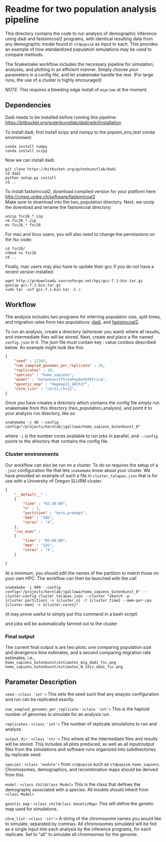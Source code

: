 # Readme for two population analysis pipeline

This directory contains the code to run analysis of
demographic inference using dadi and fastsimcoal2 programs, with
identical resulting data from any demographic model
found in `stdpopsim` as input to each.
This provides an example of how standardized
population simulations may be used to compare methods.

The Snakemake workflow includes the necessary pipeline
for simulation, analyses, and plotting in an efficient manner.
Simply choose your parameters in a config file,
and let snakemake handle the rest.
(For large runs, the use of a cluster is highly encouraged)

_NOTE_: This requires a bleeding edge install of `msprime` at the
moment.


## Dependencies
Dadi needs to be installed before running this pipeline: https://bitbucket.org/gutenkunstlab/dadi/wiki/Installation  

To install dadi, first install scipy and numpy to the popsim_env_test conda environment:
```
conda install numpy
conda install scipy
```
Now we can install dadi:
```
git clone https://bitbucket.org/gutenkunstlab/dadi
cd dadi
python setup.py install
cd ..
```
To install fastsimcoal2, download compiled version for your platform here: http://cmpg.unibe.ch/software/fastsimcoal2  
Make sure to download into the two_population directory.
Next, we unzip the download and rename the fastsimcoal directory:  
```
unzip fsc26_*.zip
rm fsc26_*.zip
mv fsc26_* fsc26
```
For mac and linux users, you will also need to change the permissions on the fsc code:
```
cd fsc26/
chmod +x fsc26
cd ..
```
Finally, mac users may also have to update their gcc if you do not have a recent version installed:
```
wget http://prdownloads.sourceforge.net/hpc/gcc-7.1-bin.tar.gz
gunzip gcc-7.1-bin.tar.gz
sudo tar -xvf gcc-7.1-bin.tar -C /.
```


## Workflow

The analysis includes two programs for inferring population size, split times,
and migration rates from two populations:
[dadi](https://bitbucket.org/gutenkunstlab/dadi/src/master/), and
[fastsimcoal2](http://cmpg.unibe.ch/software/fastsimcoal2/).

To run an analysis, create a directory (wherever you want)
where all results, and intermediate
files will be stored. Next, create and place a file named `config.json` in it.
The json file must contain key : value combos described below. An example
might look like this:

```json
{
    "seed" : 12345,
    "num_sampled_genomes_per_replicate" : 20,
    "replicates" : 10,
    "species" : "homo_sapiens",
    "model" : "GutenkunstThreePopOutOfAfrica",
    "genetic_map" : "HapmapII_GRCh37",
    "chrm_list" : "chr21,chr22",
}
```

Once you have creates a directory which contains the config file
simply run snakemake from _this_ directory (two_population_analysis), and point it to your analysis run
directory, like so

`snakemake -j 40 --config config="/projects/kernlab/jgallowa/homo_sapiens_Gutenkunst_0"`

where `-j` is the number cores available to run jobs in parallel, and
`--config` points to the _directory_ that contains the config file.


### Cluster environments
Our workflow can also be run on a cluster. To do so requires
the setup of a `.json` configuration file that lets `snakemake`
know about your cluster. We have provided an example of
such a file in `cluster_talapas.json` that is for use with a
University of Oregon SLURM cluster.

```json
{
    "__default__" :
    {
        "time" : "02:30:00",
        "n" : 1,
        "partition" : "kern,preempt",
        "mem" : "16G",
        "cores" : "4",
    },
    "run_msmc" :
    {
        "time" : "05:00:00",
        "mem" : "32G",
        "cores" : "4",
    }

}
```

At a minimum, you should
edit the names of the partition to match those on your own HPC.
The workflow can then be launched with the call

`snakemake -j 999 --config config="/projects/kernlab/jgallowa/homo_sapiens_Gutenkunst_0" --cluster-config cluster_talapas.json --cluster "sbatch -p {cluster.partition} -n {cluster.n} -t {cluster.time} --mem-per-cpu {cluster.mem} -c {cluster.cores}"`

(it may prove useful to simply put this command in a bash script)

and jobs will be automatically farmed out to the cluster

### Final output
The current final output is are two plots: one comparing population size  
and divergence time estimates, and a second comparing migration rate estimates, i.e.,  
`homo_sapiens_Gutenkunst/estimates_mig_dadi_fsc.png`  
`homo_sapiens_Gutenkunst/estimates_N_tdiv_dadi_fsc.png`


## Parameter Description

`seed` : `<class 'int'>`
This sets the seed such that any anaysis configuration
and run can be replicated exactly.

`num_sampled_genomes_per_replicate` : `<class 'int'>`
This is the haploid number
of genomes to simulate for an analysis run.

`replicates` : `<class 'int'>` The number of replicate simulations to run and
analyze.

`output_dir` : `<class 'str'>` This where all the intermediate files and results
will be stored. This includes all plots preduced, as well as all input/output files
from the simulations and software runs organized into subdirectories by
replicate seed.

`species` : `<class 'module'>` from `stdpopsim` such as `stdpopsim.homo_sapiens`.
Chromosomes, demographics, and recombination maps should be derived from this.

`model` : `<class childclass Model>`
This is the class that defines the demography associated with a species. All models
should inherit from `<class Model>`

`genetic_map` : `<class childclass GeneticMap>` This will define the genetic map
used for simulations.

`chrm_list` : `<class 'str'>` A string of the chromosome names you would like to simulate,
separated by commas. All chromosomes simulated will be fed
as a single input into each analysis by the inference programs, for each replicate.
Set to "all" to simulate all chromsomes for the genome.
